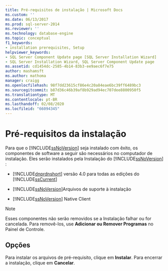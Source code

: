 ```yaml
---
title: Pré-requisitos de instalação | Microsoft Docs
ms.custom: ''
ms.date: 06/13/2017
ms.prod: sql-server-2014
ms.reviewer: ''
ms.technology: database-engine
ms.topic: conceptual
f1_keywords:
- installation prerequisites, Setup
helpviewer_keywords:
- SQL Server Component Update page [SQL Server Installation Wizard]
- SQL Server Installation Wizard, SQL Server Component Update page
ms.assetid: cd1454dc-2585-4b14-83b3-ee9aec6f7e75
author: mashamsft
ms.author: mathoma
manager: craigg
ms.openlocfilehash: 98f7dd23615cf86e4c20a84eae6bc39ff6489bc3
ms.sourcegitcommit: b87d36c46b39af8b929ad94ec707dee8800950f5
ms.translationtype: MT
ms.contentlocale: pt-BR
ms.lasthandoff: 02/08/2020
ms.locfileid: "66094345"
---
```

# <a name="installation-prerequisites"></a>Pré-requisitos da instalação
  Para que o [!INCLUDE[ssNoVersion](../../includes/ssnoversion-md.md)] seja instalado com êxito, os componentes de software a seguir são necessários no computador de instalação. Eles serão instalados pela Instalação do [!INCLUDE[ssNoVersion](../../includes/ssnoversion-md.md)] :  
  
-   
  [!INCLUDE[dnprdnshort](../../includes/dnprdnshort-md.md)] versão 4.0 para todas as edições do [!INCLUDE[ssCurrent](../../includes/sscurrent-md.md)]  
  
-   [!INCLUDE[ssNoVersion](../../includes/ssnoversion-md.md)]Arquivos de suporte à instalação  
  
-   [!INCLUDE[ssNoVersion](../../includes/ssnoversion-md.md)] Native Client  
  
> [!NOTE]  
>  Esses componentes não serão removidos se a Instalação falhar ou for cancelada. Para removê-los, use **Adicionar ou Remover Programas** no Painel de Controle.  
  
## <a name="options"></a>Opções  
 Para instalar os arquivos de pré-requisito, clique em **Instalar**. Para encerrar a instalação, clique em **Cancelar**.  
  
  
